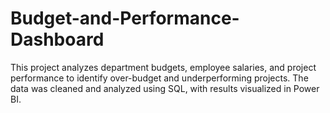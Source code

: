 # Budget-and-Performance-Dashboard

This project analyzes department budgets, employee salaries, and project performance to identify over-budget and underperforming projects. The data was cleaned and analyzed using SQL, with results visualized in Power BI.
